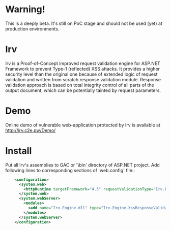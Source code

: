 Warning!
========

This is a deeply beta. It's still on PoC stage and should not be used (yet) at production environments.

Irv
===

Irv is a Proof-of-Concept improved request validation engine for ASP.NET Framework to prevent Type-1 (reflected) XSS attacks. It provides a higher security level than the original one because of extended logic of request validation and written from scratch response validation module. Response validation approach is based on total integrity control of all parts of the output document, which can be potentially tainted by request parameters.

Demo
====

Online demo of vulnerable web-application protected by Irv is available at http://irv.c2e.pw/Demo/

Install
=======

Put all Irv's assemblies to GAC or '\bin' directory of ASP.NET project. Add following lines to corresponding sections of 'web.config' file::

```xml
    <configuration>
      <system.web>
        <httpRuntime targetFramework="4.5" requestValidationType="Irv.Engine.XssRequestValidator" />
      </system.web>
      <system.webServer>
        <modules>
          <add name="Irv.Engine.dll" type="Irv.Engine.XssResponseValidationModule" />
        </modules>
      </system.webServer>
    </configuration>
```

